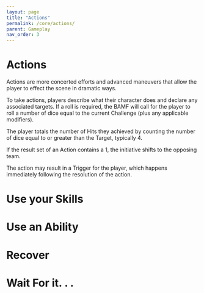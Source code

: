 ```yaml
---
layout: page
title: "Actions"
permalink: /core/actions/
parent: Gameplay
nav_order: 3
---
```


# Actions

Actions are more concerted efforts and advanced maneuvers that allow the player to effect the scene in dramatic ways.

To take actions, players describe what their character does and declare any associated targets.  If a roll is required, the BAMF will call for the player to roll a number of dice equal to the current Challenge (plus any applicable modifiers).

The player totals the number of Hits they achieved by counting the number of dice equal to or greater than the Target, typically 4. 

If the result set of an Action contains a 1, the initiative shifts to the opposing team.

The action may result in a Trigger for the player, which happens immediately following the resolution of the action.

# Use your Skills

# Use an Ability

# Recover

# Wait For it. . .